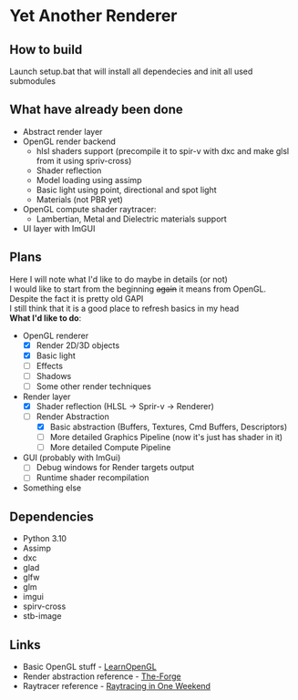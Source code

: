 # Yet Another Renderer

## How to build
Launch setup.bat that will install all dependecies and init all used submodules

## What have already been done
- Abstract render layer
- OpenGL render backend
    - hlsl shaders support (precompile it to spir-v with dxc and make glsl from it using spriv-cross)
    - Shader reflection
    - Model loading using assimp
    - Basic light using point, directional and spot light
    - Materials (not PBR yet)
- OpenGL compute shader raytracer:
    - Lambertian, Metal and Dielectric materials support
- UI layer with ImGUI

## Plans
Here I will note what I'd like to do maybe in details (or not)  
I would like to start from the beginning ~~again~~ it means from OpenGL. Despite the fact it is pretty old GAPI  
I still think that it is a good place to refresh basics in my head  
**What I'd like to do**:  
- OpenGL renderer 
    - [x] Render 2D/3D objects
    - [x] Basic light 
    - [ ] Effects
    - [ ] Shadows
    - [ ] Some other render techniques 
- Render layer
    - [x] Shader reflection (HLSL -> Sprir-v -> Renderer)
    - [ ] Render Abstraction
        - [x] Basic abstraction (Buffers, Textures, Cmd Buffers, Descriptors)
        - [ ] More detailed Graphics Pipeline (now it's just has shader in it)
        - [ ] More detailed Compute Pipeline
- GUI (probably with ImGui)
    - [ ] Debug windows for Render targets output
    - [ ] Runtime shader recompilation
- Something else

## Dependencies
- Python 3.10
- Assimp
- dxc
- glad
- glfw
- glm
- imgui
- spirv-cross
- stb-image

## Links
- Basic OpenGL stuff - [LearnOpenGL](https://learnopengl.com/)
- Render abstraction reference - [The-Forge](https://github.com/ConfettiFX/The-Forge)
- Raytracer reference - [Raytracing in One Weekend](https://raytracing.github.io/)

